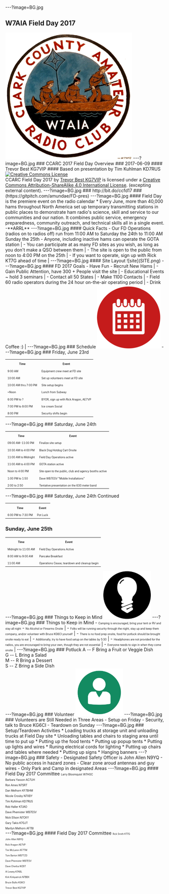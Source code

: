 ---?image=BG.jpg
## W7AIA Field Day 2017
<img src="W7AIA.png" alt="Calendar Icon" height="400" width="400"> 
---?image=BG.jpg
### CCARC 2017 Field Day Overview
### 2017-06-09
#### Trevor Best KG7VIP
#### Based on presentation by Tim Kuhlman KD7RUS
<a rel="license" href="http://creativecommons.org/licenses/by-sa/4.0/"><img alt="Creative Commons License" style="border-width:0" src="https://i.creativecommons.org/l/by-sa/4.0/88x31.png" /></a><br /><span xmlns:dct="http://purl.org/dc/terms/" href="http://purl.org/dc/dcmitype/InteractiveResource" property="dct:title" rel="dct:type">CCARC Field Day 2017</span> by <a xmlns:cc="http://creativecommons.org/ns#" href="https://gitpitch.com/amundae/FD-pres" property="cc:attributionName" rel="cc:attributionURL">Trevor Best KG7VIP</a> is licensed under a <a rel="license" href="http://creativecommons.org/licenses/by-sa/4.0/">Creative Commons Attribution-ShareAlike 4.0 International License</a>. (excepting external content)</a>.
---?image=BG.jpg
### http://bit.do/ccfd17
### (https://gitpitch.com/amundae/FD-pres)
---?image=BG.jpg
#### Field Day is the premiere event on the radio calendar
* Every June, more than 40,000 hams throughout North America set up temporary transmitting stations in public places to demonstrate ham radio's science, skill and service to our communities and our nation. It combines public service, emergency preparedness, community outreach, and technical skills all in a single event. -**ARRL** 
---?image=BG.jpg
#### Quick Facts
- Our FD Operations (radios on to radios off) run from 11:00 AM to Saturday the 24th to 11:00 AM Sunday the 25th
- Anyone, including inactive hams can operate the GOTA station |
- You can participate at as many FD sites as you wish, as long as you don't make a QSO between them |
- The site is open to the public from noon to 4:00 PM on the 25th |
- If you want to operate, sign up with Rick KT7G ahead of time |
---?image=BG.jpg
#### Site Layout
![site](SITE.png)
---?image=BG.jpg
#### FD 2017 Goals
- Have Fun
- Recruit New Hams |
- Gain Public Attention, have 300 + People visit the site |
- Educational Events ~ hold 3 seminars |
- Contact all 50 States |
- Make 1100 Contacts |
- Field 60 radio operators during the 24 hour on-the-air operating period |
- Drink Coffee :) |
---?image=BG.jpg
### Schedule
<img src="Calendar-Icon.png" alt="Calendar Icon" height="200" width="200"> 
---?image=BG.jpg
### Friday, June 23rd
<table>
  <tr>
    <th><span style="font-size:0.6em">Time</span></th>
    <th><span style="font-size:0.6em">Event</span></th> 
  </tr>
  <tr>
    <td><span style="font-size:0.6em">9:00 AM</span></td>
    <td><span style="font-size:0.6em">Equipment crew meet at FD site</span></td> 
  </tr>
  <tr class="fragment">
    <td><span style="font-size:0.6em">10:00 AM</span></td>
    <td><span style="font-size:0.6em">Set up volunteers meet at FD site</span></td>
  </tr>
  <tr class="fragment">
    <td><span style="font-size:0.6em">10:00 AM thru 7:00 PM</span></td>
    <td><span style="font-size:0.6em">Site setup begins</span></td>
  </tr>
  <tr class="fragment">
    <td><span style="font-size:0.6em">~Noon</span></td>
    <td><span style="font-size:0.6em">Lunch from Subway</span></td>
  </tr>
  <tr class="fragment">
    <td><span style="font-size:0.6em">6:00 PM to ?</span></td>
    <td><span style="font-size:0.6em">BYOR, sign up with Rick Aragon, AE7VP</span></td>
  </tr>
  <tr class="fragment">
    <td><span style="font-size:0.6em">7:00 PM to 8:00 PM</span></td>
    <td><span style="font-size:0.6em">Ice cream Social</span></td>
  </tr>
  <tr class="fragment">
    <td><span style="font-size:0.6em">8:00 PM</span></td>
    <td><span style="font-size:0.6em">Security shifts begin</span></td>
  </tr>
</table>
---?image=BG.jpg
### Saturday, June 24th
<table>
  <tr>
    <th><span style="font-size:0.6em">Time</span></th>
    <th><span style="font-size:0.6em">Event</span></th> 
  </tr>
  <tr>
    <td><span style="font-size:0.6em">09:00 AM-11:00 PM</span></td>
    <td><span style="font-size:0.6em">Finalize site setup</span></td> 
  </tr>
  <tr>
    <tr class="fragment">
    <td><span style="font-size:0.6em">10:30 AM to 4:00 PM</span></td>
    <td><span style="font-size:0.6em">Black Dog Hotdog Cart Onsite</span></td>
  </tr>
  <tr>
    <tr class="fragment">
    <td><span style="font-size:0.6em">11:00 AM to Midnight</span></td>
    <td><span style="font-size:0.6em">Field Day Operations active</span></td>
  </tr>
    <tr>
    <tr class="fragment">
    <td><span style="font-size:0.6em">11:00 AM to 4:00 PM</span></td>
    <td><span style="font-size:0.6em">GOTA station active</span></td>
  </tr>
    <tr class="fragment">
    <td><span style="font-size:0.6em">Noon to 4:00 PM </span></td>
    <td><span style="font-size:0.6em">Site open to the public, club and agency booths active</span></td>
  </tr>
    <tr>
    <tr class="fragment">
    <td><span style="font-size:0.6em">1:00 PM to 1:50</span></td>
    <td><span style="font-size:0.6em">Dave WB7ESV "Mobile Installations"</span></td>
  </tr>
    <tr>
    <tr class="fragment">
    <td><span style="font-size:0.6em">2:00 to 2:50</span></td>
    <td><span style="font-size:0.6em">Tentative presentation on the 630 meter band</span></td>
  </tr>
</table>
---?image=BG.jpg
### Saturday, June 24th Continued
<table>
  <tr>
    <th><span style="font-size:0.6em">Time</span></th>
    <th><span style="font-size:0.6em">Event</span></th> 
  </tr>
   <tr>
    <td><span style="font-size:0.6em">6:00 PM to 7:30 PM</span></td>
    <td><span style="font-size:0.6em">Pot Luck</span></td>
  </tr>
</table>
<h3>Sunday, June 25th</h3>
<table>
  <tr>
    <th><span style="font-size:0.6em">Time</span></th>
    <th><span style="font-size:0.6em">Event</span></th> 
  </tr>
  <tr>
    <td><span style="font-size:0.6em">Midnight to 11:00 AM</span></td>
    <td><span style="font-size:0.6em">Field Day Operations Active</span></td> 
  </tr>
  <tr>
    <td><span style="font-size:0.6em">8:00 AM to 9:00 AM</span></td>
    <td><span style="font-size:0.6em">Pancake Breakfast</span></td>
  </tr>
  <tr>
    <td><span style="font-size:0.6em">11:00 AM</span></td>
    <td><span style="font-size:0.6em">Operations Cease, teardown and cleanup begin</span></td>
  </tr>
  </table>
---?image=BG.jpg
### Things to Keep in Mind
<img src="LIGHT.png" alt="light bulb" height="150" width="150"> 
---?image=BG.jpg
### Things to Keep in Mind
- <td><span style="font-size:0.6em">Camping is encouraged, bring your tent or RV and stay all night</span>
- <td><span style="font-size:0.6em">No Alcohol or Firearms Onsite</span> |
- <td><span style="font-size:0.6em">Folks will be running security through the night, stay up and keep them company, and/or volunteer with Bruce KG6CI yourself</span> |
- <td><span style="font-size:0.6em">There is no food prep onsite, food for potluck should be brought onsite ready to eat</span> |
- <td><span style="font-size:0.6em">Additionally, try to have food setup on the tables by 5:30</span> |
- <td><span style="font-size:0.6em">Headphones are not provided for the radios, you are encouraged to bring your own, though they are not essential</span> |
- <td><span style="font-size:0.6em">Everyone needs to sign in when they come onsite</span> |
---?image=BG.jpg
### Potluck
A -- F Bring a Fruit or Veggie Dish<br>
G -- L Bring a Salad<br>
M -- R Bring a Dessert<br>
S -- Z Bring a Side Dish<br>
---?image=BG.jpg
### Volunteer
<img src="PERSON.png" alt="Person Icon" height="150" width="150"> 
---?image=BG.jpg
### Volunteers are Still Needed in Three Areas
- Setup on Friday
- Security, talk to Bruce KG6CI
- Teardown on Sunday
---?image=BG.jpg
### Setup/Teardown Activities
* Loading trucks at storage unit and unloading trucks at Field Day site
* Unloading tables and chairs to staging area until time to put up
* Putting up the food tents
* Putting up popup tents
* Putting up lights and wires
* Runing electrical cords for lighting
* Putting up chairs and tables where needed
* Putting up signs
* Hanging banners
---?image=BG.jpg
### Safety
- Designated Safety Officer is John Allen N9YQ
- No public access in hazard zones
- Clear zone aroud antennas and guy wires
- Only Park and Camp in designated Areas
---?image=BG.jpg
#### Field Day 2017 Committee
<span style="font-size:0.6em"> 
Larry Bloomquist W7HGC<br>
Barbara Yasson AC7UH<br>
Ron Ames N7SRT<br>
Dan Melhorn KF7BHM<br>
Nicole Crosby N7XBY<br>
Tim Kuhlman KD7RUS<br>
Rob Haller K7JAO<br>
Dave Phemister WB7ESV<br>
Nick Ellson N7CKY<br>
Gary Takis K7GJT<br>
Marilyn Melhorn AF7BI<br>
</span>
---?image=BG.jpg
#### Field Day 2017 Committee
<span style="font-size:0.5em">
Rick Smith KT7G<br>
John Allen N9YQ<br>
Rick Aragon AE7VP<br>
Tim McLaren AF7TM<br>
Tom Barton WB7TZD<br>
Dave Phemister WB7ESV<br>
Dave Cherba WZ8T<br>
Al Lewey K7ABL<br>
Kirk Kirkpatrick N7BBX <br>
Bruce Bullis KG6CI<br>
Trevor Best KG7VIP<br></span>
